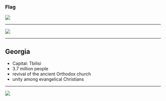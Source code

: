 ### Flag

![](https://upload.wikimedia.org/wikipedia/commons/0/0f/Flag_of_Georgia.svg)

---

![](https://upload.wikimedia.org/wikipedia/commons/6/67/Georgia_%28orthographic_projection_with_inset%29.svg)

---

## Georgia

- Capital: Tbilisi
- 3.7 million people
- revival of the ancient Orthodox church
- unity among evangelical Christians

---

![](https://player.vimeo.com/video/81008506)
